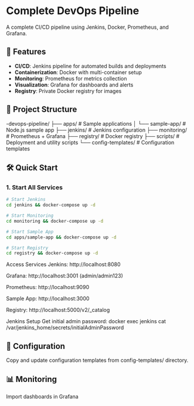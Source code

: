 # Complete DevOps Pipeline

A complete CI/CD pipeline using Jenkins, Docker, Prometheus, and Grafana.

## 🚀 Features

- **CI/CD**: Jenkins pipeline for automated builds and deployments
- **Containerization**: Docker with multi-container setup
- **Monitoring**: Prometheus for metrics collection
- **Visualization**: Grafana for dashboards and alerts
- **Registry**: Private Docker registry for images

## 📁 Project Structure

-devops-pipeline/
├── apps/ # Sample applications
│ └── sample-app/ # Node.js sample app
├── jenkins/ # Jenkins configuration
├── monitoring/ # Prometheus + Grafana
├── registry/ # Docker registry
├── scripts/ # Deployment and utility scripts
└── config-templates/ # Configuration templates

## 🛠️ Quick Start

### 1. Start All Services
```bash
# Start Jenkins
cd jenkins && docker-compose up -d

# Start Monitoring
cd monitoring && docker-compose up -d

# Start Sample App
cd apps/sample-app && docker-compose up -d

# Start Registry
cd registry && docker-compose up -d
```

Access Services
Jenkins: http://localhost:8080

Grafana: http://localhost:3001 (admin/admin123)

Prometheus: http://localhost:9090

Sample App: http://localhost:3000

Registry: http://localhost:5000/v2/_catalog

Jenkins Setup
Get initial admin password:
docker exec jenkins cat /var/jenkins_home/secrets/initialAdminPassword

## 🔧 Configuration 
Copy and update configuration templates from config-templates/ directory.

## 📊 Monitoring
Import dashboards in Grafana


